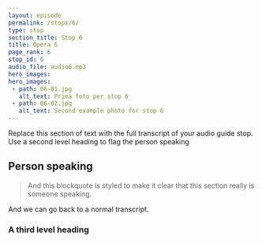```yaml
---
layout: episode
permalink: /stops/6/
type: stop
section_title: Stop 6
title: Opera 6
page_rank: 6
stop_id: 6
audio_file: audio6.mp3
hero_images:
hero_images:
 - path: 06-01.jpg
   alt_text: Prima foto per stop 6
 - path: 06-02.jpg
   alt_text: Second example photo for stop 6
---
```


Replace this section of text with the full transcript of your audio guide stop. Use a second level heading to flag the person speaking

## Person speaking

> And this blockquote is styled to make it clear that this section really is someone speaking.

And we can go back to a normal transcript.

### A third level heading

